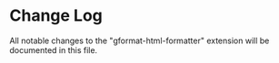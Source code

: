 # Change Log

All notable changes to the "gformat-html-formatter" extension will be documented in this file.
